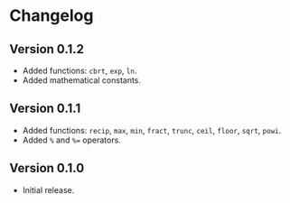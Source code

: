 # Changelog

## Version 0.1.2

* Added functions: `cbrt`, `exp`, `ln`.
* Added mathematical constants.

## Version 0.1.1

* Added functions: `recip`, `max`, `min`, `fract`, `trunc`, `ceil`, `floor`,
  `sqrt`, `powi`.
* Added `%` and `%=` operators.

## Version 0.1.0

* Initial release.
